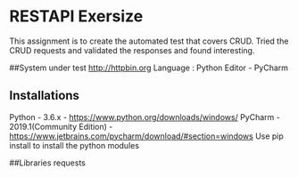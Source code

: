 # RESTAPI Exersize
This assignment is to create the automated test that covers CRUD. 
Tried the CRUD requests and validated the responses and found interesting.

##System under test
http://httpbin.org
Language : Python
Editor - PyCharm

## Installations
Python - 3.6.x - https://www.python.org/downloads/windows/
PyCharm - 2019.1(Community Edition) -https://www.jetbrains.com/pycharm/download/#section=windows
Use pip install to install the python modules

##Libraries
requests


